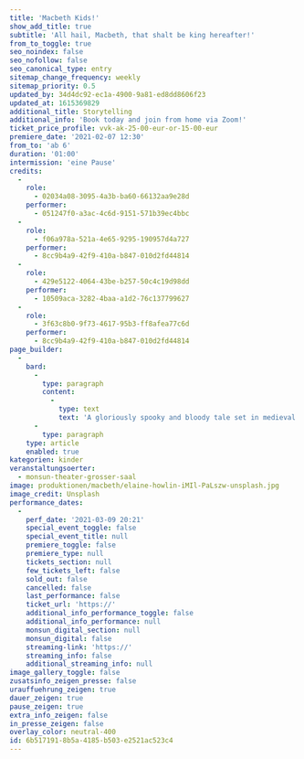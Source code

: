 ```yaml
---
title: 'Macbeth Kids!'
show_add_title: true
subtitle: 'All hail, Macbeth, that shalt be king hereafter!'
from_to_toggle: true
seo_noindex: false
seo_nofollow: false
seo_canonical_type: entry
sitemap_change_frequency: weekly
sitemap_priority: 0.5
updated_by: 34d4dc92-ec1a-4900-9a81-ed8dd8606f23
updated_at: 1615369829
additional_title: Storytelling
additional_info: 'Book today and join from home via Zoom!'
ticket_price_profile: vvk-ak-25-00-eur-or-15-00-eur
premiere_date: '2021-02-07 12:30'
from_to: 'ab 6'
duration: '01:00'
intermission: 'eine Pause'
credits:
  -
    role:
      - 02034a08-3095-4a3b-ba60-66132aa9e28d
    performer:
      - 051247f0-a3ac-4c6d-9151-571b39ec4bbc
  -
    role:
      - f06a978a-521a-4e65-9295-190957d4a727
    performer:
      - 8cc9b4a9-42f9-410a-b847-010d2fd44814
  -
    role:
      - 429e5122-4064-43be-b257-50c4c19d98dd
    performer:
      - 10509aca-3282-4baa-a1d2-76c137799627
  -
    role:
      - 3f63c8b0-9f73-4617-95b3-ff8afea77c6d
    performer:
      - 8cc9b4a9-42f9-410a-b847-010d2fd44814
page_builder:
  -
    bard:
      -
        type: paragraph
        content:
          -
            type: text
            text: 'A gloriously spooky and bloody tale set in medieval Scotland against the backdrop of Macbeth’s quest to be king. He has no real plan but he is not going to let that stand between him and power. As Macbeth and Lady Macbeth get what they want they soon find that their consciences and a ghost won’t let them sleep easy.'
      -
        type: paragraph
    type: article
    enabled: true
kategorien: kinder
veranstaltungsoerter:
  - monsun-theater-grosser-saal
image: produktionen/macbeth/elaine-howlin-iMIl-PaLszw-unsplash.jpg
image_credit: Unsplash
performance_dates:
  -
    perf_date: '2021-03-09 20:21'
    special_event_toggle: false
    special_event_title: null
    premiere_toggle: false
    premiere_type: null
    tickets_section: null
    few_tickets_left: false
    sold_out: false
    cancelled: false
    last_performance: false
    ticket_url: 'https://'
    additional_info_performance_toggle: false
    additional_info_performance: null
    monsun_digital_section: null
    monsun_digital: false
    streaming-link: 'https://'
    streaming_info: false
    additional_streaming_info: null
image_gallery_toggle: false
zusatsinfo_zeigen_presse: false
urauffuehrung_zeigen: true
dauer_zeigen: true
pause_zeigen: true
extra_info_zeigen: false
in_presse_zeigen: false
overlay_color: neutral-400
id: 6b517191-8b5a-4185-b503-e2521ac523c4
---
```

